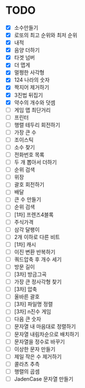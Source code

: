 # TODO  
- [X] 소수만들기  
- [x] 로또의 최고 순위와 최저 순위  
- [x] 내적  
- [x] 음양 더하기  
- [x] 타겟 넘버  
- [x] 더 맵게  
- [x] 멀쩡한 사각형  
- [x] 124 나라의 숫자  
- [x] 짝지어 제거하기  
- [x] 3진법 뒤집기  
- [x] 약수의 개수와 덧셈  
- [ ] 게임 맵 최단거리  
- [ ] 프린터  
- [ ] 행렬 테두리 회전하기  
- [ ] 가장 큰 수  
- [ ] 조이스틱  
- [ ] 소수 찾기  
- [ ] 전화번호 목록  
- [ ] 두 개 뽑아서 더하기  
- [ ] 순위 검색  
- [ ] 위장  
- [ ] 괄호 회전하기  
- [ ] 배달  
- [ ] 큰 수 만들기  
- [ ] 순위 검색   
- [ ] [1차] 프렌즈4블록  
- [ ] 주식가격  
- [ ] 삼각 달팽이  
- [ ] 2개 이하로 다른 비트  
- [ ] [1차] 캐시  
- [ ] 이진 변환 반복하기  
- [ ] 쿼드압축 후 개수 세기  
- [ ] 방문 길이  
- [ ] [3차] 방금그곡  
- [ ] 가장 큰 정사각형 찾기  
- [ ] [3차] 압축  
- [ ] 올바른 괄호  
- [ ] [3차] 파일명 정렬  
- [ ] [3차] n진수 게임  
- [ ] 다음 큰 숫자  
- [ ] 문자열 내 마음대로 정렬하기  
- [ ] 문자열 내림차순으로 배치하기  
- [ ] 문자열을 정수로 바꾸기  
- [ ] 이상한 문자 만들기  
- [ ] 제일 작은 수 제거하기  
- [ ] 콜라츠 추측  
- [ ] 행렬의 곱셈  
- [ ] JadenCase 문자열 만들기  

